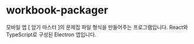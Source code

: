 # workbook-packager
모바일 앱 [ 암기 마스터 ]의 문제집 파일 형식을 만들어주는 프로그램입니다.
React와 TypeScript로 구성된 Electron 앱입니다.